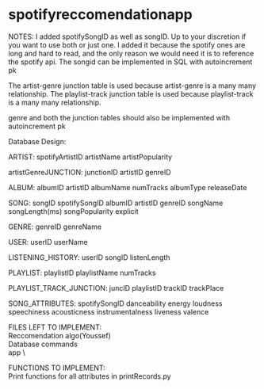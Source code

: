 # spotifyreccomendationapp
NOTES:
I added spotifySongID as well as songID. Up to your discretion if you want to use both or just one. I added it because the spotify ones are long and hard to read, and the only reason we would need it is to reference the spotify api. The songid can be implemented in SQL with autoincrement pk

The artist-genre junction table is used because artist-genre is a many many relationship.
The playlist-track junction table is used because playlist-track is a many many relationship.

genre and both the junction tables should also be implemented with autoincrement pk



Database Design:

ARTIST:
spotifyArtistID
artistName
artistPopularity

artistGenreJUNCTION:
junctionID
artistID
genreID


ALBUM:
albumID
artistID
albumName
numTracks
albumType
releaseDate

SONG:
songID
spotifySongID
albumID
artistID
genreID
songName
songLength(ms)
songPopularity
explicit


GENRE:
genreID
genreName

USER:
userID
userName

LISTENING_HISTORY:
userID
songID
listenLength

PLAYLIST:
playlistID
playlistName
numTracks

PLAYLIST_TRACK_JUNCTION:
juncID
playlistID
trackID
trackPlace


SONG_ATTRIBUTES:
spotifySongID
danceability
energy
loudness
speechiness
acousticness
instrumentalness
liveness
valence

FILES LEFT TO IMPLEMENT:\
Reccomendation algo(Youssef)\
Database commands \
app \


FUNCTIONS TO IMPLEMENT:\
Print functions for all attributes in printRecords.py

